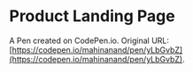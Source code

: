 # Product Landing Page

A Pen created on CodePen.io. Original URL: [https://codepen.io/mahinanand/pen/yLbGvbZ](https://codepen.io/mahinanand/pen/yLbGvbZ).


